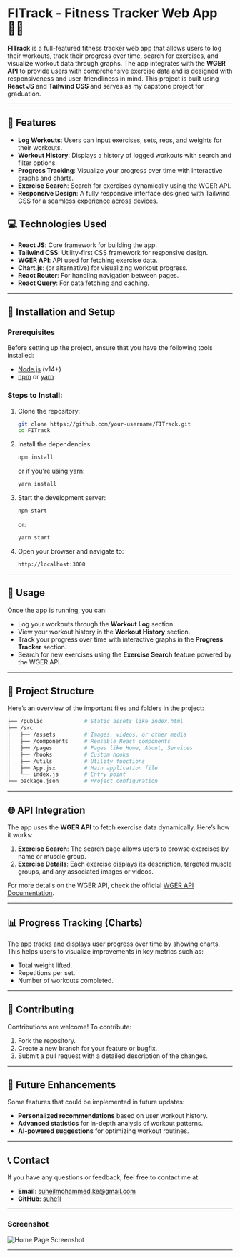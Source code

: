 # FITrack - Fitness Tracker Web App 🏋️‍♂️

**FITrack** is a full-featured fitness tracker web app that allows users to log their workouts, track their progress over time, search for exercises, and visualize workout data through graphs. The app integrates with the **WGER API** to provide users with comprehensive exercise data and is designed with responsiveness and user-friendliness in mind. This project is built using **React JS** and **Tailwind CSS** and serves as my capstone project for graduation.

---

## 🚀 Features

- **Log Workouts**: Users can input exercises, sets, reps, and weights for their workouts.
- **Workout History**: Displays a history of logged workouts with search and filter options.
- **Progress Tracking**: Visualize your progress over time with interactive graphs and charts.
- **Exercise Search**: Search for exercises dynamically using the WGER API.
- **Responsive Design**: A fully responsive interface designed with Tailwind CSS for a seamless experience across devices.

## 💻 Technologies Used

- **React JS**: Core framework for building the app.
- **Tailwind CSS**: Utility-first CSS framework for responsive design.
- **WGER API**: API used for fetching exercise data.
- **Chart.js**: (or alternative) for visualizing workout progress.
- **React Router**: For handling navigation between pages.
- **React Query**: For data fetching and caching.

---

## 📖 Installation and Setup

### Prerequisites

Before setting up the project, ensure that you have the following tools installed:

- [Node.js](https://nodejs.org/) (v14+)
- [npm](https://www.npmjs.com/) or [yarn](https://yarnpkg.com/)

### Steps to Install:

1. Clone the repository:

   ```bash
   git clone https://github.com/your-username/FITrack.git
   cd FITrack
   ```

2. Install the dependencies:

   ```bash
   npm install
   ```

   or if you're using yarn:

   ```bash
   yarn install
   ```

3. Start the development server:

   ```bash
   npm start
   ```

   or:

   ```bash
   yarn start
   ```

4. Open your browser and navigate to:
   ```
   http://localhost:3000
   ```

---

## 📄 Usage

Once the app is running, you can:

- Log your workouts through the **Workout Log** section.
- View your workout history in the **Workout History** section.
- Track your progress over time with interactive graphs in the **Progress Tracker** section.
- Search for new exercises using the **Exercise Search** feature powered by the WGER API.

---

## 📁 Project Structure

Here’s an overview of the important files and folders in the project:

```bash
├── /public             # Static assets like index.html
├── /src
│   ├── /assets         # Images, videos, or other media
│   ├── /components     # Reusable React components
│   ├── /pages          # Pages like Home, About, Services
│   ├── /hooks          # Custom hooks
│   ├── /utils          # Utility functions
│   ├── App.jsx         # Main application file
│   └── index.js        # Entry point
└── package.json        # Project configuration
```

---

## 🌐 API Integration

The app uses the **WGER API** to fetch exercise data dynamically. Here’s how it works:

1. **Exercise Search**: The search page allows users to browse exercises by name or muscle group.
2. **Exercise Details**: Each exercise displays its description, targeted muscle groups, and any associated images or videos.

For more details on the WGER API, check the official [WGER API Documentation](https://wger.de/en/software/api).

---

## 📊 Progress Tracking (Charts)

The app tracks and displays user progress over time by showing charts. This helps users to visualize improvements in key metrics such as:

- Total weight lifted.
- Repetitions per set.
- Number of workouts completed.

---

## 🤝 Contributing

Contributions are welcome! To contribute:

1. Fork the repository.
2. Create a new branch for your feature or bugfix.
3. Submit a pull request with a detailed description of the changes.

---

## 🔧 Future Enhancements

Some features that could be implemented in future updates:

- **Personalized recommendations** based on user workout history.
- **Advanced statistics** for in-depth analysis of workout patterns.
- **AI-powered suggestions** for optimizing workout routines.

---

## 📞 Contact

If you have any questions or feedback, feel free to contact me at:

- **Email**: [suheilmohammed.ke@gmail.com](mailto:suheilmohammed.ke@gmail.com)
- **GitHub**: [suhe1l](https://github.com/suhe1l)

---

### Screenshot

![Home Page Screenshot](./screenshots/home-page.png)

---
